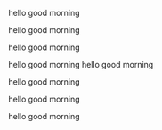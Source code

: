 hello
good morning

hello
good morning

hello
good morning

hello
good morning
hello
good morning

hello
good morning

hello
good morning

hello
good morning
